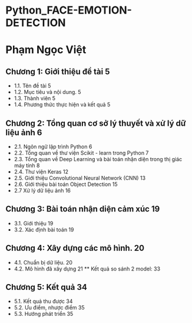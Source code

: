 # Python_FACE-EMOTION-DETECTION
# Phạm Ngọc Việt
## Chương 1: Giới thiệu đề tài	5
* 1.1. Tên đề tài	5
* 1.2. Mục tiêu và nội dung.	5
* 1.3. Thành viên	5
* 1.4. Phương thức thực hiện và kết quả	5
## Chương 2: Tổng quan cơ sở lý thuyết và xử lý dữ liệu ảnh	6
* 2.1. Ngôn ngữ lập trình Python	6
* 2.2. Tổng quan về thư viện Scikit - learn trong Python	7
* 2.3. Tổng quan về Deep Learning và bài toán nhận diện trong thị giác máy tính	8
* 2.4. Thư viện Keras	12
* 2.5. Giới thiệu Convolutional Neural Network (CNN)	13
* 2.6. Giới thiệu bài toán Object Detection	15
* 2.7 Xử lý dữ liệu ảnh	16
## Chương 3: Bài toán nhận diện cảm xúc	19
* 3.1. Giới thiệu	19
* 3.2. Xác định bài toán	19
## Chương 4: Xây dựng các mô hình.	20
* 4.1. Chuẩn bị dữ liệu.	20
* 4.2. Mô hình đã xây dựng	21
** Kết quả so sánh 2 model:	33
## Chương 5: Kết quả	34
* 5.1. Kết quả thu được	34
* 5.2. Ưu điểm, nhược điểm	35
* 5.3. Hướng phát triển	35
